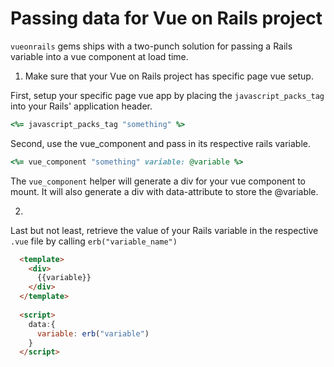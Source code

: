 # Passing data for Vue on Rails project

`vueonrails` gems ships with a two-punch solution for passing a Rails variable into a vue component at load time. 

1. Make sure that your Vue on Rails project has specific page vue setup. 

First, setup your specific page vue app by placing the `javascript_packs_tag` into your Rails' application header. 
```ruby
<%= javascript_packs_tag "something" %>
```

Second, use the vue_component and pass in its respective rails variable. 

```ruby
<%= vue_component "something" variable: @variable %>
```

The `vue_component` helper will generate a div for your vue component to mount. It will also generate a div with data-attribute to store the @variable. 

2. 

Last but not least, retrieve the value of your Rails variable in the respective `.vue` file by calling 
`erb("variable_name")`

```html
  <template>
    <div>
      {{variable}}
    </div>
  </template>
  
  <script>
    data:{
      variable: erb("variable")
    }
  </script>
```